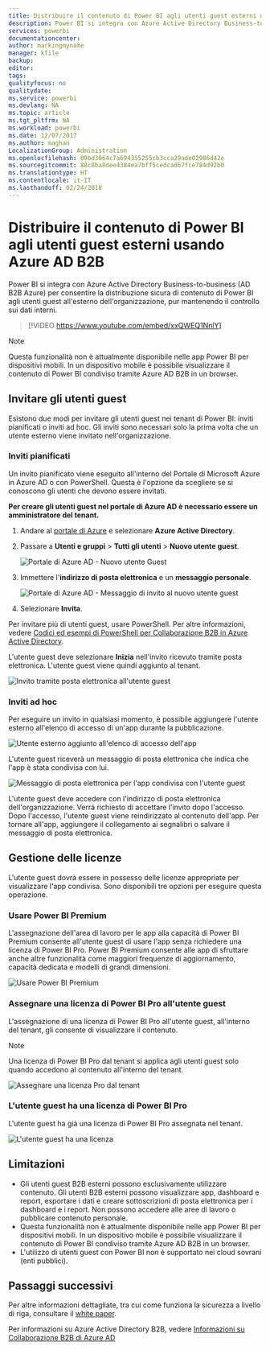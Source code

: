 ```yaml
---
title: Distribuire il contenuto di Power BI agli utenti guest esterni usando Azure AD B2B
description: Power BI si integra con Azure Active Directory Business-to-business (AD B2B Azure) per consentire la distribuzione sicura di contenuto di Power BI agli utenti guest all'esterno dell'organizzazione.
services: powerbi
documentationcenter: 
author: markingmyname
manager: kfile
backup: 
editor: 
tags: 
qualityfocus: no
qualitydate: 
ms.service: powerbi
ms.devlang: NA
ms.topic: article
ms.tgt_pltfrm: NA
ms.workload: powerbi
ms.date: 12/07/2017
ms.author: maghan
LocalizationGroup: Administration
ms.openlocfilehash: 09bd3064c7a694355255cb3cca29ade02986d42e
ms.sourcegitcommit: 88c8ba8dee4384ea7bff5cedcad67fce784d92b0
ms.translationtype: HT
ms.contentlocale: it-IT
ms.lasthandoff: 02/24/2018
---
```

# <a name="distribute-power-bi-content-to-external-guest-users-with-azure-ad-b2b"></a>Distribuire il contenuto di Power BI agli utenti guest esterni usando Azure AD B2B

Power BI si integra con Azure Active Directory Business-to-business (AD B2B Azure) per consentire la distribuzione sicura di contenuto di Power BI agli utenti guest all'esterno dell'organizzazione, pur mantenendo il controllo sui dati interni.

> [!VIDEO https://www.youtube.com/embed/xxQWEQ1NnlY]

> [!NOTE]
> Questa funzionalità non è attualmente disponibile nelle app Power BI per dispositivi mobili. In un dispositivo mobile è possibile visualizzare il contenuto di Power BI condiviso tramite Azure AD B2B in un browser. 

## <a name="invite-guest-users"></a>Invitare gli utenti guest

Esistono due modi per invitare gli utenti guest nei tenant di Power BI: inviti pianificati o inviti ad hoc. Gli inviti sono necessari solo la prima volta che un utente esterno viene invitato nell'organizzazione.

### <a name="planned-invites"></a>Inviti pianificati

Un invito pianificato viene eseguito all'interno del Portale di Microsoft Azure in Azure AD o con PowerShell. Questa è l'opzione da scegliere se si conoscono gli utenti che devono essere invitati. 

**Per creare gli utenti guest nel portale di Azure AD è necessario essere un amministratore del tenant.**

1. Andare al [portale di Azure](https://portal.azure.com) e selezionare **Azure Active Directory**.

2. Passare a **Utenti e gruppi** > **Tutti gli utenti** > **Nuovo utente guest**.

    ![Portale di Azure AD - Nuovo utente Guest](media/service-admin-azure-ad-b2b/azuread-portal-new-guest-user.png)

3. Immettere l'**indirizzo di posta elettronica** e un **messaggio personale**.

    ![Portale di Azure AD - Messaggio di invito al nuovo utente guest](media/service-admin-azure-ad-b2b/azuread-portal-invite-message.png)

4. Selezionare **Invita**.

Per invitare più di utenti guest, usare PowerShell. Per altre informazioni, vedere [Codici ed esempi di PowerShell per Collaborazione B2B in Azure Active Directory](https://docs.microsoft.com/azure/active-directory/active-directory-b2b-code-samples).

L'utente guest deve selezionare **Inizia** nell'invito ricevuto tramite posta elettronica. L'utente guest viene quindi aggiunto al tenant.

![Invito tramite posta elettronica all'utente guest](media/service-admin-azure-ad-b2b/guest-user-invite-email.png)

### <a name="ad-hoc-invites"></a>Inviti ad hoc

Per eseguire un invito in qualsiasi momento, è possibile aggiungere l'utente esterno all'elenco di accesso di un'app durante la pubblicazione.

![Utente esterno aggiunto all'elenco di accesso dell'app](media/service-admin-azure-ad-b2b/power-bi-app-access.png)

L'utente guest riceverà un messaggio di posta elettronica che indica che l'app è stata condivisa con lui.

![Messaggio di posta elettronica per l'app condivisa con l'utente guest](media/service-admin-azure-ad-b2b/guest-user-invite-email2.png)

L'utente guest deve accedere con l'indirizzo di posta elettronica dell'organizzazione. Verrà richiesto di accettare l'invito dopo l'accesso. Dopo l'accesso, l'utente guest viene reindirizzato al contenuto dell'app. Per tornare all'app, aggiungere il collegamento ai segnalibri o salvare il messaggio di posta elettronica.

## <a name="licensing"></a>Gestione delle licenze

L'utente guest dovrà essere in possesso delle licenze appropriate per visualizzare l'app condivisa. Sono disponibili tre opzioni per eseguire questa operazione.

### <a name="use-power-bi-premium"></a>Usare Power BI Premium

L'assegnazione dell'area di lavoro per le app alla capacità di Power BI Premium consente all'utente guest di usare l'app senza richiedere una licenza di Power BI Pro. Power BI Premium consente alle app di sfruttare anche altre funzionalità come maggiori frequenze di aggiornamento, capacità dedicata e modelli di grandi dimensioni.

![Usare Power BI Premium](media/service-admin-azure-ad-b2b/license-approach1.png)

### <a name="assign-power-bi-pro-license-to-guest-user"></a>Assegnare una licenza di Power BI Pro all'utente guest

L'assegnazione di una licenza di Power BI Pro all'utente guest, all'interno del tenant, gli consente di visualizzare il contenuto.

> [!NOTE]
> Una licenza di Power BI Pro dal tenant si applica agli utenti guest solo quando accedono al contenuto all'interno del tenant.

![Assegnare una licenza Pro dal tenant](media/service-admin-azure-ad-b2b/license-approach2.png)

### <a name="guest-user-brings-their-own-power-bi-pro-license"></a>L'utente guest ha una licenza di Power BI Pro

L'utente guest ha già una licenza di Power BI Pro assegnata nel tenant.

![L'utente guest ha una licenza](media/service-admin-azure-ad-b2b/license-approach3.png)

## <a name="limitations"></a>Limitazioni

* Gli utenti guest B2B esterni possono esclusivamente utilizzare contenuto. Gli utenti B2B esterni possono visualizzare app, dashboard e report, esportare i dati e creare sottoscrizioni di posta elettronica per i dashboard e i report. Non possono accedere alle aree di lavoro o pubblicare contenuto personale.
* Questa funzionalità non è attualmente disponibile nelle app Power BI per dispositivi mobili. In un dispositivo mobile è possibile visualizzare il contenuto di Power BI condiviso tramite Azure AD B2B in un browser.
* L'utilizzo di utenti guest con Power BI non è supportato nei cloud sovrani (enti pubblici).

## <a name="next-steps"></a>Passaggi successivi

Per altre informazioni dettagliate, tra cui come funziona la sicurezza a livello di riga, consultare il [white paper](https://aka.ms/powerbi-b2b-whitepaper).

Per informazioni su Azure Active Directory B2B, vedere [Informazioni su Collaborazione B2B di Azure AD](https://docs.microsoft.com/azure/active-directory/active-directory-b2b-what-is-azure-ad-b2b)